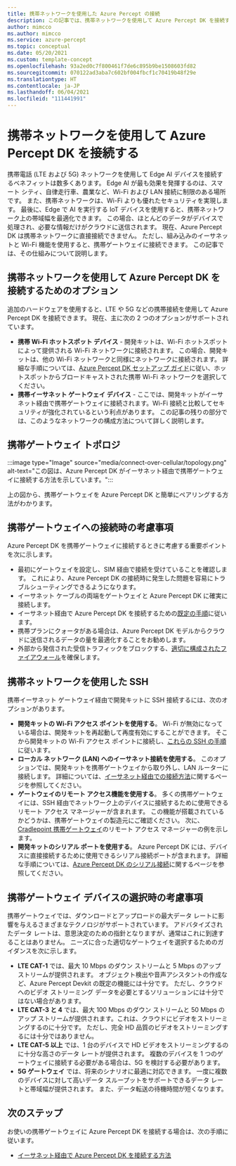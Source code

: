 ```yaml
---
title: 携帯ネットワークを使用した Azure Percept の接続
description: この記事では、携帯ネットワークを使用して Azure Percept DK を接続する方法について説明します。
author: mimcco
ms.author: mimcco
ms.service: azure-percept
ms.topic: conceptual
ms.date: 05/20/2021
ms.custom: template-concept
ms.openlocfilehash: 93a2ed0c7f800461f7de6c895b9be1508603fd82
ms.sourcegitcommit: 070122ad3aba7c602bf004fbcf1c70419b48f29e
ms.translationtype: HT
ms.contentlocale: ja-JP
ms.lasthandoff: 06/04/2021
ms.locfileid: "111441991"
---
```

# <a name="connect-the-azure-percept-dk-over-cellular-networks"></a>携帯ネットワークを使用して Azure Percept DK を接続する

携帯電話 (LTE および 5G) ネットワークを使用して Edge AI デバイスを接続するベネフィットは数多くあります。 Edge AI が最も効果を発揮するのは、スマート シティ、自律走行車、農業など、Wi-Fi および LAN 接続に制限のある場所です。 また、携帯ネットワークは、Wi-Fi よりも優れたセキュリティを実現します。 最後に、Edge で AI を実行する IoT デバイスを使用すると、携帯ネットワーク上の帯域幅を最適化できます。 この場合、ほとんどのデータがデバイスで処理され、必要な情報だけがクラウドに送信されます。 現在、Azure Percept DK は携帯ネットワークに直接接続できません。 ただし、組み込みのイーサネットと Wi-Fi 機能を使用すると、携帯ゲートウェイに接続できます。 この記事では、その仕組みについて説明します。

## <a name="options-for-connecting-the-azure-percept-dk-over-cellular-networks"></a>携帯ネットワークを使用して Azure Percept DK を接続するためのオプション
追加のハードウェアを使用すると、LTE や 5G などの携帯接続を使用して Azure Percept DK を接続できます。 現在、主に次の 2 つのオプションがサポートされています。
- **携帯 Wi-Fi ホットスポット デバイス** - 開発キットは、Wi-Fi ホットスポットによって提供される Wi-Fi ネットワークに接続されます。 この場合、開発キットは、他の Wi-Fi ネットワークと同様にネットワークに接続されます。 詳細な手順については、[Azure Percept DK セットアップ ガイド](./quickstart-percept-dk-set-up.md)に従い、ホットスポットからブロードキャストされた携帯 Wi-Fi ネットワークを選択してください。
- **携帯イーサネット ゲートウェイ デバイス** - ここでは、開発キットがイーサネット経由で携帯ゲートウェイに接続されます。Wi-Fi 接続と比較してセキュリティが強化されているという利点があります。 この記事の残りの部分では、このようなネットワークの構成方法について詳しく説明します。

## <a name="cellular-gateway-topology"></a>携帯ゲートウェイ トポロジ
:::image type="Image" source="media/connect-over-cellular/topology.png" alt-text="この図は、Azure Percept DK がイーサネット経由で携帯ゲートウェイに接続する方法を示しています。":::

上の図から、携帯ゲートウェイを Azure Percept DK と簡単にペアリングする方法がわかります。

## <a name="considerations-when-connecting-to-a-cellular-gateway"></a>携帯ゲートウェイへの接続時の考慮事項
Azure Percept DK を携帯ゲートウェイに接続するときに考慮する重要ポイントを次に示します。
- 最初にゲートウェイを設定し、SIM 経由で接続を受けていることを確認します。 これにより、Azure Percept DK の接続時に発生した問題を容易にトラブルシューティングできるようになります。
- イーサネット ケーブルの両端をゲートウェイと Azure Percept DK に確実に接続します。
- イーサネット経由で Azure Percept DK を接続するための[既定の手順](./how-to-connect-over-ethernet.md)に従います。
- 携帯プランにクォータがある場合は、Azure Percept DK モデルからクラウドに送信されるデータの量を最適化することをお勧めします。
- 外部から発信された受信トラフィックをブロックする、[適切に構成されたファイアウォール](./concept-security-configuration.md)を確保します。

## <a name="ssh-over-a-cellular-network"></a>携帯ネットワークを使用した SSH
携帯イーサネット ゲートウェイ経由で開発キットに SSH 接続するには、次のオプションがあります。
- **開発キットの Wi-Fi アクセス ポイントを使用する**。 Wi-Fi が無効になっている場合は、開発キットを再起動して再度有効にすることができます。 そこから開発キットの Wi-Fi アクセス ポイントに接続し、[これらの SSH の手順](./how-to-ssh-into-percept-dk.md)に従います。
- **ローカル ネットワーク (LAN) へのイーサネット接続を使用する**。 このオプションでは、開発キットを携帯ゲートウェイから取り外し、LAN ルーターに接続します。 詳細については、[イーサネット経由での接続方法](./how-to-connect-over-ethernet.md)に関するページを参照してください。 
- **ゲートウェイのリモート アクセス機能を使用する**。 多くの携帯ゲートウェイには、SSH 経由でネットワーク上のデバイスに接続するために使用できるリモート アクセス マネージャーが含まれます。 この機能が搭載されているかどうかは、携帯ゲートウェイの製造元にご確認ください。 次に、[Cradlepoint 携帯ゲートウェイ](https://customer.cradlepoint.com/s/article/NCM-Remote-Connect-LAN-Manager)のリモート アクセス マネージャーの例を示します。
- **開発キットのシリアル ポートを使用する**。 Azure Percept DK には、デバイスに直接接続するために使用できるシリアル接続ポートが含まれます。 詳細な手順については、[Azure Percept DK のシリアル接続](./how-to-connect-to-percept-dk-over-serial.md)に関するページを参照してください。

## <a name="considerations-when-selecting-a-cellular-gateway-device"></a>携帯ゲートウェイ デバイスの選択時の考慮事項
携帯ゲートウェイでは、ダウンロードとアップロードの最大データ レートに影響を与えるさまざまなテクノロジがサポートされています。 アドバタイズされたデータ レートは、意思決定のための指針となりますが、通常はこれに到達することはありません。 ニーズに合った適切なゲートウェイを選択するためのガイダンスを次に示します。
 
- **LTE CAT-1** では、最大 10 Mbps のダウン ストリームと 5 Mbps のアップ ストリームが提供されます。 オブジェクト検出や音声アシスタントの作成など、Azure Percept Devkit の既定の機能には十分です。 ただし、クラウドへのビデオ ストリーミング データを必要とするソリューションには十分ではない場合があります。
- **LTE CAT-3 と 4** では、最大 100 Mbps のダウン ストリームと 50 Mbps のアップ ストリームが提供されます。これは、クラウドにビデオをストリーミングするのに十分です。 ただし、完全 HD 品質のビデオをストリーミングするには十分ではありません。
- **LTE CAT-5 以上** では、1 台のデバイスで HD ビデオをストリーミングするのに十分な高さのデータ レートが提供されます。 複数のデバイスを 1 つのゲートウェイに接続する必要がある場合は、5G を検討する必要があります。
- **5G ゲートウェイ** では、将来のシナリオに最適に対応できます。 一度に複数のデバイスに対して高いデータ スループットをサポートできるデータ レートと帯域幅が提供されます。 また、データ転送の待機時間が短くなります。


## <a name="next-steps"></a>次のステップ
お使いの携帯ゲートウェイに Azure Percept DK を接続する場合は、次の手順に従います。
- [イーサネット経由で Azure Percept DK を接続する方法](./how-to-connect-over-ethernet.md)
